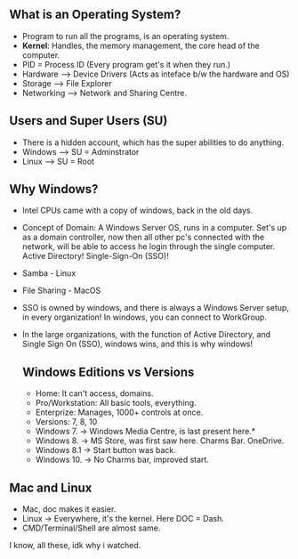 ## What is an Operating System?
- Program to run all the programs, is an operating system.
- **Kernel**: Handles, the memory management, the core head of the computer.
- PID = Process ID (Every program get's it when they run.)
- Hardware --> Device Drivers (Acts as inteface b/w the hardware and OS)
- Storage --> File Explorer
- Networking --> Network and Sharing Centre.

## Users and Super Users (SU)
- There is a hidden account, which has the super abilities to do anything.
- Windows --> SU = Adminstrator
- Linux --> SU = Root

## Why Windows?
- Intel CPUs came with a copy of windows, back in the old days.
- Concept of Domain: A Windows Server OS, runs in a computer. Set's up as a domain controller, now then all other pc's connected with the network, will be able to access he login through the single computer. Active Directory! Single-Sign-On (SSO)!
- Samba - Linux
- File Sharing - MacOS
- SSO is owned by windows, and there is always a Windows Server setup, in every organization! In windows, you can connect to WorkGroup.
- In the large organizations, with the function of Active Directory, and Single Sign On (SSO), windows wins, and this is why windows!


  ## Windows Editions vs Versions
  - Home: It can't access, domains.
  - Pro/Workstation: All basic tools, everything.
  - Enterprize: Manages, 1000+ controls at once.
  - Versions: 7, 8, 10
  - Windows 7. -> Windows Media Centre, is last present here.*
  - Windows 8. -> MS Store, was first saw here. Charms Bar. OneDrive.
  - Windows 8.1 -> Start button was back.
  - Windows 10. -> No Charms bar, improved start.
 

## Mac and Linux
- Mac, doc makes it easier.
- Linux -> Everywhere, it's the kernel. Here DOC = Dash.
- CMD/Terminal/Shell are almost same.

I know, all these, idk why i watched.
























  
